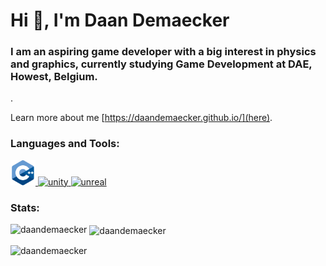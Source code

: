 <h1 align="left">Hi 👋, I'm Daan Demaecker</h1>
<h3 align="left"> I am an aspiring game developer with a big interest in physics and graphics, currently studying Game Development at DAE, Howest, Belgium.</h3>. 

Learn more about me [https://daandemaecker.github.io/](here).


<h3 align="left">Languages and Tools:</h3>
<p align="left"> <a href="https://www.w3schools.com/cpp/" target="_blank" rel="noreferrer"> <img src="https://raw.githubusercontent.com/devicons/devicon/master/icons/cplusplus/cplusplus-original.svg" alt="cplusplus" width="40" height="40"/> </a> <a href="https://unity.com/" target="_blank" rel="noreferrer"> <img src="https://www.vectorlogo.zone/logos/unity3d/unity3d-icon.svg" alt="unity" width="40" height="40"/> </a> <a href="https://unrealengine.com/" target="_blank" rel="noreferrer"> <img src="https://raw.githubusercontent.com/kenangundogan/fontisto/036b7eca71aab1bef8e6a0518f7329f13ed62f6b/icons/svg/brand/unreal-engine.svg" alt="unreal" width="40" height="40"/> </a> </p>

<h3 align="left">Stats:</h3>

<p><img align="left" src="https://github-readme-stats.vercel.app/api/top-langs?username=daandemaecker&show_icons=true&locale=en&layout=compact" alt="daandemaecker" /></p>

<p>&nbsp;<img align="center" src="https://github-readme-stats.vercel.app/api?username=daandemaecker&show_icons=true&locale=en" alt="daandemaecker" /></p>

<p><img align="center" src="https://github-readme-streak-stats.herokuapp.com/?user=daandemaecker&" alt="daandemaecker" /></p>
